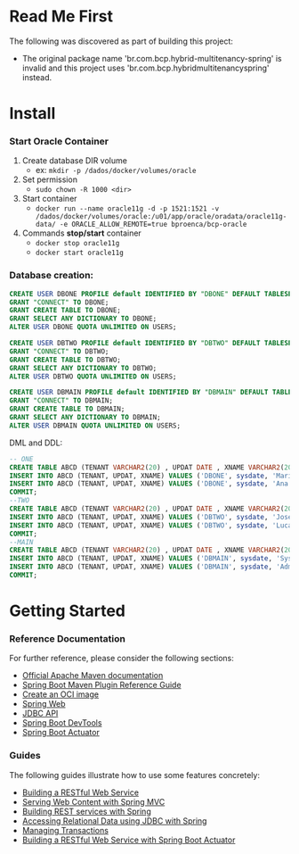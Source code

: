 # Read Me First
The following was discovered as part of building this project:

* The original package name 'br.com.bcp.hybrid-multitenancy-spring' is invalid and this project uses 'br.com.bcp.hybridmultitenancyspring' instead.

# Install

### Start Oracle Container
1. Create database DIR volume
	- ex: `mkdir -p /dados/docker/volumes/oracle`
2. Set permission
	- `sudo chown -R 1000 <dir>`
3. Start container
	- `docker run --name oracle11g -d -p 1521:1521 -v /dados/docker/volumes/oracle:/u01/app/oracle/oradata/oracle11g-data/ -e ORACLE_ALLOW_REMOTE=true bproenca/bcp-oracle`
4. Commands **stop/start** container
	- `docker stop oracle11g`
	- `docker start oracle11g`

### Database creation:

```sql
CREATE USER DBONE PROFILE default IDENTIFIED BY "DBONE" DEFAULT TABLESPACE "USERS" TEMPORARY TABLESPACE "TEMP" ACCOUNT UNLOCK;
GRANT "CONNECT" TO DBONE;
GRANT CREATE TABLE TO DBONE;
GRANT SELECT ANY DICTIONARY TO DBONE;
ALTER USER DBONE QUOTA UNLIMITED ON USERS;

CREATE USER DBTWO PROFILE default IDENTIFIED BY "DBTWO" DEFAULT TABLESPACE "USERS" TEMPORARY TABLESPACE "TEMP" ACCOUNT UNLOCK;
GRANT "CONNECT" TO DBTWO;
GRANT CREATE TABLE TO DBTWO;
GRANT SELECT ANY DICTIONARY TO DBTWO;
ALTER USER DBTWO QUOTA UNLIMITED ON USERS;

CREATE USER DBMAIN PROFILE default IDENTIFIED BY "DBMAIN" DEFAULT TABLESPACE "USERS" TEMPORARY TABLESPACE "TEMP" ACCOUNT UNLOCK;
GRANT "CONNECT" TO DBMAIN;
GRANT CREATE TABLE TO DBMAIN;
GRANT SELECT ANY DICTIONARY TO DBMAIN;
ALTER USER DBMAIN QUOTA UNLIMITED ON USERS;
```

DML and DDL:
```sql
-- ONE
CREATE TABLE ABCD (TENANT VARCHAR2(20) , UPDAT DATE , XNAME VARCHAR2(200) );
INSERT INTO ABCD (TENANT, UPDAT, XNAME) VALUES ('DBONE', sysdate, 'Maria');
INSERT INTO ABCD (TENANT, UPDAT, XNAME) VALUES ('DBONE', sysdate, 'Ana');
COMMIT;
--TWO
CREATE TABLE ABCD (TENANT VARCHAR2(20) , UPDAT DATE , XNAME VARCHAR2(200) );
INSERT INTO ABCD (TENANT, UPDAT, XNAME) VALUES ('DBTWO', sysdate, 'Jose');
INSERT INTO ABCD (TENANT, UPDAT, XNAME) VALUES ('DBTWO', sysdate, 'Lucas');
COMMIT;
--MAIN
CREATE TABLE ABCD (TENANT VARCHAR2(20) , UPDAT DATE , XNAME VARCHAR2(200) );
INSERT INTO ABCD (TENANT, UPDAT, XNAME) VALUES ('DBMAIN', sysdate, 'System');
INSERT INTO ABCD (TENANT, UPDAT, XNAME) VALUES ('DBMAIN', sysdate, 'Admin');
COMMIT;
```



# Getting Started

### Reference Documentation
For further reference, please consider the following sections:

* [Official Apache Maven documentation](https://maven.apache.org/guides/index.html)
* [Spring Boot Maven Plugin Reference Guide](https://docs.spring.io/spring-boot/docs/2.7.2/maven-plugin/reference/html/)
* [Create an OCI image](https://docs.spring.io/spring-boot/docs/2.7.2/maven-plugin/reference/html/#build-image)
* [Spring Web](https://docs.spring.io/spring-boot/docs/2.7.2/reference/htmlsingle/#web)
* [JDBC API](https://docs.spring.io/spring-boot/docs/2.7.2/reference/htmlsingle/#data.sql)
* [Spring Boot DevTools](https://docs.spring.io/spring-boot/docs/2.7.2/reference/htmlsingle/#using.devtools)
* [Spring Boot Actuator](https://docs.spring.io/spring-boot/docs/2.7.2/reference/htmlsingle/#actuator)

### Guides
The following guides illustrate how to use some features concretely:

* [Building a RESTful Web Service](https://spring.io/guides/gs/rest-service/)
* [Serving Web Content with Spring MVC](https://spring.io/guides/gs/serving-web-content/)
* [Building REST services with Spring](https://spring.io/guides/tutorials/rest/)
* [Accessing Relational Data using JDBC with Spring](https://spring.io/guides/gs/relational-data-access/)
* [Managing Transactions](https://spring.io/guides/gs/managing-transactions/)
* [Building a RESTful Web Service with Spring Boot Actuator](https://spring.io/guides/gs/actuator-service/)


